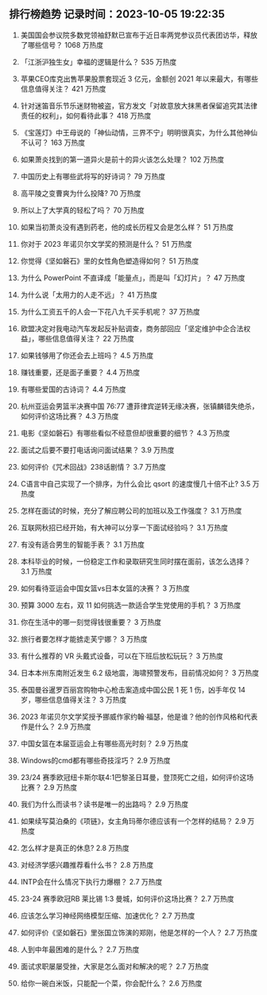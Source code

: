 
## 排行榜趋势 记录时间：2023-10-05 19:22:35
  
  1. 美国国会参议院多数党领袖舒默已宣布于近日率两党参议员代表团访华，释放了哪些信号？ 1068 万热度
    
  2. 「江浙沪独生女」幸福的逻辑是什么？ 535 万热度
    
  3. 苹果CEO库克出售苹果股票套现近 3 亿元，金额创  2021 年以来最大，有哪些信息值得关注？ 421 万热度
    
  4. 针对迷笛音乐节乐迷财物被盗，官方发文「对故意放大抹黑者保留追究其法律责任的权利」，如何看待此事？ 418 万热度
    
  5. 《宝莲灯》中王母说的「神仙动情，三界不宁」明明很真实，为什么其他神仙不认可？ 163 万热度
    
  6. 如果萧炎找到的第一道异火是前十的异火该怎么处理？ 102 万热度
    
  7. 中国历史上有哪些武将写的好诗词？ 79 万热度
    
  8. 高平陵之变曹爽为什么投降? 70 万热度
    
  9. 所以上了大学真的轻松了吗？ 70 万热度
    
  10. 如果当初萧炎没有遇到药老，他的成长历程又会是怎么样？ 51 万热度
    
  11. 你对于 2023 年诺贝尔文学奖的预测是什么？ 51 万热度
    
  12. 你觉得《坚如磐石》里的女性角色塑造得如何？ 51 万热度
    
  13. 为什么 PowerPoint 不直译成「能量点」，而是叫「幻灯片」？ 47 万热度
    
  14. 为什么说「太用力的人走不远」？ 41 万热度
    
  15. 为什么工资五千的人会一下花八九千买手机呢？ 37 万热度
    
  16. 欧盟决定对我电动汽车发起反补贴调查，商务部回应「坚定维护中企合法权益」，哪些信息值得关注？ 22 万热度
    
  17. 如果钱够用了你还会去上班吗？ 4.5 万热度
    
  18. 赚钱重要，还是面子重要？ 4.4 万热度
    
  19. 有哪些爱国的古诗词？ 4.4 万热度
    
  20. 杭州亚运会男篮半决赛中国 76:77 遭菲律宾逆转无缘决赛，张镇麟错失绝杀，如何评价这场比赛？ 4.3 万热度
    
  21. 电影《坚如磐石》有哪些看似不经意但却很重要的细节？ 4.3 万热度
    
  22. 面试之后要不要打电话询问面试结果？ 3.9 万热度
    
  23. 如何评价《咒术回战》238话剧情？ 3.7 万热度
    
  24. C语言中自己实现了一个排序，为什么会比 qsort 的速度慢几十倍不止? 3.5 万热度
    
  25. 怎样在面试的时候，充分了解应聘公司的加班以及工作强度？ 3.1 万热度
    
  26. 互联网秋招已经开始，有大神可以分享一下面试经验吗？ 3.1 万热度
    
  27. 有没有适合男生的智能手表？ 3.1 万热度
    
  28. 本科毕业的时候，一份稳定工作和录取研究生同时摆在面前，该怎么选择？ 3.1 万热度
    
  29. 如何看待亚运会中国女篮vs日本女篮的决赛？ 3 万热度
    
  30. 预算 3000 左右，双 11 如何挑选一款适合学生党使用的手机？ 3 万热度
    
  31. 你在生活中的哪一刻觉得钱很重要？ 3 万热度
    
  32. 旅行者要怎样才能掳走芙宁娜？ 3 万热度
    
  33. 有什么推荐的 VR 头戴式设备，可以在下班后放松玩玩？ 3 万热度
    
  34. 日本本州东南附近发生 6.2 级地震，海啸预警发布，目前情况如何？ 3 万热度
    
  35. 泰国曼谷暹罗百丽宫购物中心枪击案造成中国公民 1 死 1 伤，凶手年仅 14 岁，哪些信息值得关注？ 3 万热度
    
  36. 2023 年诺贝尔文学奖授予挪威作家约翰·福瑟，他是谁？他的创作风格和代表作是什么？ 2.9 万热度
    
  37. 中国女篮在本届亚运会上有哪些高光时刻？ 2.9 万热度
    
  38. Windows的cmd都有哪些奇技淫巧？ 2.9 万热度
    
  39. 23/24 赛季欧冠纽卡斯尔联4:1巴黎圣日耳曼，登顶死亡之组，如何评价这场比赛？ 2.9 万热度
    
  40. 我们为什么而读书？读书是唯一的出路吗？ 2.9 万热度
    
  41. 如果续写莫泊桑的《项链》，女主角玛蒂尔德应该有一个怎样的结局？ 2.9 万热度
    
  42. 怎么样才是真正的休息? 2.8 万热度
    
  43. 对经济学感兴趣推荐看什么书？ 2.8 万热度
    
  44. INTP会在什么情况下执行力爆棚？ 2.7 万热度
    
  45. 23-24 赛季欧冠RB 莱比锡 1:3 曼城，如何评价这场比赛？ 2.7 万热度
    
  46. 应该怎么学习神经网络模型压缩、加速优化？ 2.7 万热度
    
  47. 如何评价《坚如磐石》里张国立饰演的郑刚，他是怎样的一个人？ 2.7 万热度
    
  48. 人到中年最困难的是什么？ 2.7 万热度
    
  49. 面试求职屡屡受挫，大家是怎么面对和解决的呢？ 2.7 万热度
    
  50. 给你一碗白米饭，只能配一个菜，你会配什么？ 2.6 万热度
    
